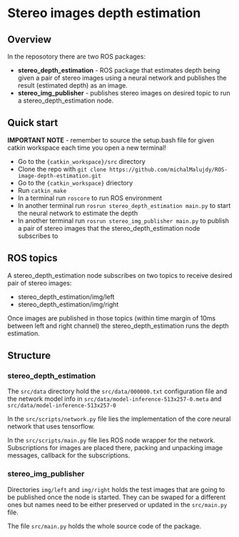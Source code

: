 # Stereo images depth estimation

## Overview

In the reposotory there are two ROS packages:

- <b>stereo_depth_estimation</b> - ROS package that estimates depth being given a pair of stereo images using a neural network and publishes the result (estimated depth) as an image.
- <b>stereo_img_publisher</b> - publishes stereo images on desired topic to run a stereo_depth_estimation node.

## Quick start
<b>IMPORTANT NOTE</b> - remember to source the setup.bash file for given catkin workspace each time you open a new terminal!
- Go to the ```{catkin_workspace}/src``` directory
- Clone the repo with ```git clone https://github.com/michalMalujdy/ROS-image-depth-estimation.git```
- Go to the ```{catkin_workspace}``` driectory
- Run ```catkin_make```
- In a terminal run ```roscore``` to run ROS environment
- In another terminal run ```rosrun stereo_depth_estimation main.py``` to start the neural network to estimate the depth
- In another terminal run ```rosrun stereo_img_publisher main.py``` to publish a pair of stereo images that the stereo_depth_estimation node subscribes to


## ROS topics

A stereo_depth_estimation node subscribes on two topics to receive desired pair of stereo images:

- stereo_depth_estimation/img/left
- stereo_depth_estimation/img/right

Once images are published in those topics (within time margin of 10ms between left and right channel) the stereo_depth_estimation runs the depth estimation.

## Structure

### stereo_depth_estimation

The ```src/data``` directory hold the ```src/data/000000.txt``` configuration file and the network model info in ```src/data/model-inference-513x257-0.meta``` and ```src/data/model-inference-513x257-0```

In the ```src/scripts/network.py``` file lies the implementation of the core neural network that uses tensorflow.

In the ```src/scripts/main.py``` file lies ROS node wrapper for the network. Subscriptions for images are placed there, packing and unpacking image messages, callback for the subscriptions.

### stereo_img_publisher

Directories ```img/left``` and ```img/right``` holds the test images that are going to be published once the node is started. They can be swaped for a different ones but names need to be either preserved or updated in the ```src/main.py``` file.

The file ```src/main.py``` holds the whole source code of the package.